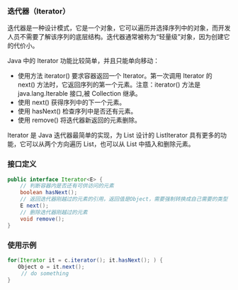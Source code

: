 ### 迭代器（Iterator）

迭代器是一种设计模式，它是一个对象，它可以遍历并选择序列中的对象，而开发人员不需要了解该序列的底层结构。迭代器通常被称为“轻量级”对象，因为创建它的代价小。

Java 中的 Iterator 功能比较简单，并且只能单向移动：

+ 使用方法 iterator() 要求容器返回一个 Iterator。第一次调用 Iterator 的 next() 方法时，它返回序列的第一个元素。注意：iterator() 方法是 java.lang.Iterable 接口,被 Collection 继承。
+ 使用 next() 获得序列中的下一个元素。
+ 使用 hasNext() 检查序列中是否还有元素。
+ 使用 remove() 将迭代器新返回的元素删除。

Iterator 是 Java 迭代器最简单的实现，为 List 设计的 ListIterator 具有更多的功能，它可以从两个方向遍历 List，也可以从 List 中插入和删除元素。

### 接口定义

```java
public interface Iterator<E> {
    // 判断容器内是否还有可供访问的元素
    boolean hasNext();
    // 返回迭代器刚越过的元素的引用，返回值是Object，需要强制转换成自己需要的类型
    E next();
    // 删除迭代器刚越过的元素
    void remove();
}
```

### 使用示例

```java
for(Iterator it = c.iterator(); it.hasNext(); ) {  
　　Object o = it.next();  
　　 // do something  
}  
```

